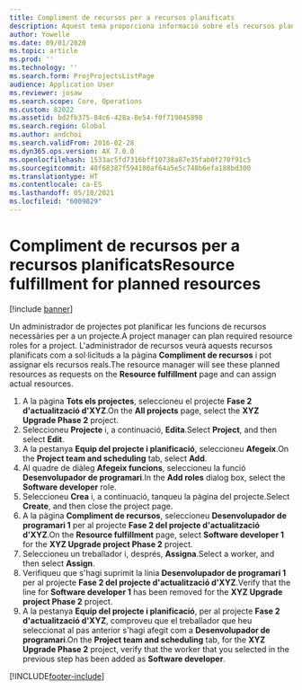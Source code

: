 ```yaml
---
title: Compliment de recursos per a recursos planificats
description: Aquest tema proporciona informació sobre els recursos planificats per a un projecte.
author: Yowelle
ms.date: 09/01/2020
ms.topic: article
ms.prod: ''
ms.technology: ''
ms.search.form: ProjProjectsListPage
audience: Application User
ms.reviewer: josaw
ms.search.scope: Core, Operations
ms.custom: 82022
ms.assetid: bd2fb375-84c6-428a-8e54-f0f719045898
ms.search.region: Global
ms.author: andchoi
ms.search.validFrom: 2016-02-28
ms.dyn365.ops.version: AX 7.0.0
ms.openlocfilehash: 1533ac5fd7316bff10738a87e35fab0f270f91c5
ms.sourcegitcommit: 40f68387f594180af64a5e5c748b6efa188bd300
ms.translationtype: HT
ms.contentlocale: ca-ES
ms.lasthandoff: 05/10/2021
ms.locfileid: "6009829"
---
```

# <a name="resource-fulfillment-for-planned-resources"></a><span data-ttu-id="fe684-103">Compliment de recursos per a recursos planificats</span><span class="sxs-lookup"><span data-stu-id="fe684-103">Resource fulfillment for planned resources</span></span>

[!include [banner](../includes/banner.md)]

<span data-ttu-id="fe684-104">Un administrador de projectes pot planificar les funcions de recursos necessàries per a un projecte.</span><span class="sxs-lookup"><span data-stu-id="fe684-104">A project manager can plan required resource roles for a project.</span></span> <span data-ttu-id="fe684-105">L'administrador de recursos veurà aquests recursos planificats com a sol·licituds a la pàgina **Compliment de recursos** i pot assignar els recursos reals.</span><span class="sxs-lookup"><span data-stu-id="fe684-105">The resource manager will see these planned resources as requests on the **Resource fulfillment** page and can assign actual resources.</span></span>

1. <span data-ttu-id="fe684-106">A la pàgina **Tots els projectes**, seleccioneu el projecte **Fase 2 d'actualització d'XYZ**.</span><span class="sxs-lookup"><span data-stu-id="fe684-106">On the **All projects** page, select the **XYZ Upgrade Phase 2** project.</span></span>
2. <span data-ttu-id="fe684-107">Seleccioneu **Projecte** i, a continuació, **Edita**.</span><span class="sxs-lookup"><span data-stu-id="fe684-107">Select **Project**, and then select **Edit**.</span></span>
3. <span data-ttu-id="fe684-108">A la pestanya **Equip del projecte i planificació**, seleccioneu **Afegeix**.</span><span class="sxs-lookup"><span data-stu-id="fe684-108">On the **Project team and scheduling** tab, select **Add**.</span></span>
4. <span data-ttu-id="fe684-109">Al quadre de diàleg **Afegeix funcions**, seleccioneu la funció **Desenvolupador de programari**.</span><span class="sxs-lookup"><span data-stu-id="fe684-109">In the **Add roles** dialog box, select the **Software developer** role.</span></span>
5. <span data-ttu-id="fe684-110">Seleccioneu **Crea** i, a continuació, tanqueu la pàgina del projecte.</span><span class="sxs-lookup"><span data-stu-id="fe684-110">Select **Create**, and then close the project page.</span></span>
6. <span data-ttu-id="fe684-111">A la pàgina **Compliment de recursos**, seleccioneu **Desenvolupador de programari 1** per al projecte **Fase 2 del projecte d'actualització d'XYZ**.</span><span class="sxs-lookup"><span data-stu-id="fe684-111">On the **Resource fulfillment** page, select **Software developer 1** for the **XYZ Upgrade project Phase 2** project.</span></span>
7. <span data-ttu-id="fe684-112">Seleccioneu un treballador i, després, **Assigna**.</span><span class="sxs-lookup"><span data-stu-id="fe684-112">Select a worker, and then select **Assign**.</span></span>
8. <span data-ttu-id="fe684-113">Verifiqueu que s'hagi suprimit la línia **Desenvolupador de programari 1** per al projecte **Fase 2 del projecte d'actualització d'XYZ**.</span><span class="sxs-lookup"><span data-stu-id="fe684-113">Verify that the line for **Software developer 1** has been removed for the **XYZ Upgrade project Phase 2** project.</span></span>
9. <span data-ttu-id="fe684-114">A la pestanya **Equip del projecte i planificació**, per al projecte **Fase 2 d'actualització d'XYZ**, comproveu que el treballador que heu seleccionat al pas anterior s'hagi afegit com a **Desenvolupador de programari**.</span><span class="sxs-lookup"><span data-stu-id="fe684-114">On the **Project team and scheduling** tab, for the **XYZ Upgrade Phase 2** project, verify that the worker that you selected in the previous step has been added as **Software developer**.</span></span>


[!INCLUDE[footer-include](../includes/footer-banner.md)]
